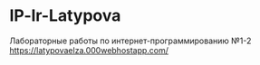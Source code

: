 # IP-lr-Latypova
Лабораторные работы по интернет-программированию №1-2
https://latypovaelza.000webhostapp.com/
